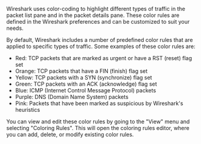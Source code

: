 Wireshark uses color-coding to highlight different types of traffic in the packet list pane and in the packet details pane. These color rules are defined in the Wireshark preferences and can be customized to suit your needs.

By default, Wireshark includes a number of predefined color rules that are applied to specific types of traffic. Some examples of these color rules are:

* Red: TCP packets that are marked as urgent or have a RST (reset) flag set
* Orange: TCP packets that have a FIN (finish) flag set
* Yellow: TCP packets with a SYN (synchronize) flag set
* Green: TCP packets with an ACK (acknowledge) flag set
* Blue: ICMP (Internet Control Message Protocol) packets
* Purple: DNS (Domain Name System) packets
* Pink: Packets that have been marked as suspicious by Wireshark's heuristics

You can view and edit these color rules by going to the "View" menu and selecting "Coloring Rules". This will open the coloring rules editor, where you can add, delete, or modify existing color rules.
